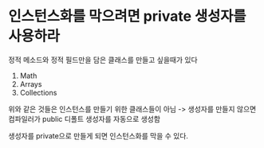 # 인스턴스화를 막으려면 private 생성자를 사용하라

정적 메소드와 정적 필드만을 담은 클래스를 만들고 싶을때가 있다
1. Math
2. Arrays
3. Collections

위와 같은 것들은 인스턴스를 만들기 위한 클래스들이 아님 -> 생성자를 만들지 않으면 컴파일러가 public 디폴트 생성자를 자동으로 생성함

생성자를 private으로 만들게 되면 인스턴스화를 막을 수 있다.

